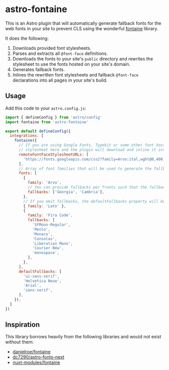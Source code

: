 # astro-fontaine

This is an Astro plugin that will automatically generate fallback fonts for the web fonts in your site to prevent CLS
using the wonderful [fontaine](https://github.com/danielroe/fontaine) library.

It does the following:

1. Downloads provided font stylesheets.
2. Parses and extracts all `@font-face` definitions.
3. Downloads the fonts to your site's `public` directory and rewrites the stylesheet to use the fonts hosted on your
   site's domain.
4. Generates fallback fonts.
5. Inlines the rewritten font stylesheets and fallback `@font-face` declarations into all pages in your site's build.

## Usage

Add this code to your `astro.config.js`:

```javascript
import { defineConfig } from 'astro/config'
import fontaine from 'astro-fontaine'

export default defineConfig({
  integrations: [
    fontaine({
      // If you are using Google Fonts, Typekit or some other font hosting service, you can provide the URL to the
      // stylesheet here and the plugin will download and inline it into your webpages automatically.
      remoteFontFaceStylesheetURLs: [
        'https://fonts.googleapis.com/css2?family=Arvo:ital,wght@0,400;0,700;1,400;1,700&family=Fira+Code&family=Lato:ital,wght@0,400;0,700;0,900;1,400;1,700;1,900&display=fallback',
      ],
      // Array of font families that will be used to generate the fallback fonts
      fonts: [
        {
          family: 'Arvo',
          // You can provide fallbacks per fronts such that the fallback font is of the same style when it flashes.
          fallbacks: ['Georgia', 'Cambria'],
        },
        // If you omit fallbacks, the defaultFallbacks property will be used.
        { family: 'Lato' },
        {
          family: 'Fira Code',
          fallbacks: [
            'SFMono-Regular',
            'Menlo',
            'Monaco',
            'Consolas',
            'Liberation Mono',
            'Courier New',
            'monospace',
          ],
        },
      ],
      defaultFallbacks: [
        'ui-sans-serif',
        'Helvetica Neue',
        'Arial',
        'sans-serif',
      ],
    }),
  ]
})
```

## Inspiration

This library borrows heavily from the following libraries and would not exist without them:

* [danielroe/fontaine](https://github.com/danielroe/fontaine)
* [dc7290/astro-fonts-next](https://github.com/dc7290/astro-fonts-next)
* [nuxt-modules/fontaine](https://github.com/nuxt-modules/fontaine)
